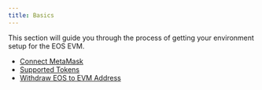 ```yaml
---
title: Basics
---
```


<head><title>Basic Setup for EOS EVM</title></head>

This section will guide you through the process of getting your environment setup for the EOS EVM.

- [Connect MetaMask](../10_basic-setup/10_connect-metamask.md)
- [Supported Tokens](./50_supported_tokens.md)
- [Withdraw EOS to EVM Address](./70_withdraw-to-evm.md)
